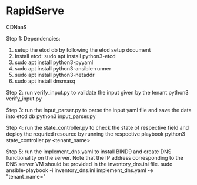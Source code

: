 # RapidServe
CDNaaS

Step 1:
Dependencies:
  1. setup the etcd db by following the etcd setup document
  2. Install etcd: sudo apt install python3-etcd
  3. sudo apt install python3-pyyaml
  4. sudo apt install python3-ansible-runner
  5. sudo apt install python3-netaddr
  6. sudo apt install dnsmasq

Step 2: run verify_input.py to validate the input given by the tenant
        python3 verify_input.py

Step 3: run the input_parser.py to parse the input yaml file and save the data into etcd db
        python3 input_parser.py

Step 4: run the state_controller.py to check the state of respective field and deploy the requried resource by running the respective playbook
        python3 state_controller.py <tenant_name>

Step 5: run the implement_dns.yaml to install BIND9 and create DNS functionality on the server. Note that the IP address corresponding to the DNS server VM should be provided in the inventory_dns.ini file. 
        sudo ansible-playbook -i inventory_dns.ini implement_dns.yaml -e  "tenant_name=<tenant-name>"

